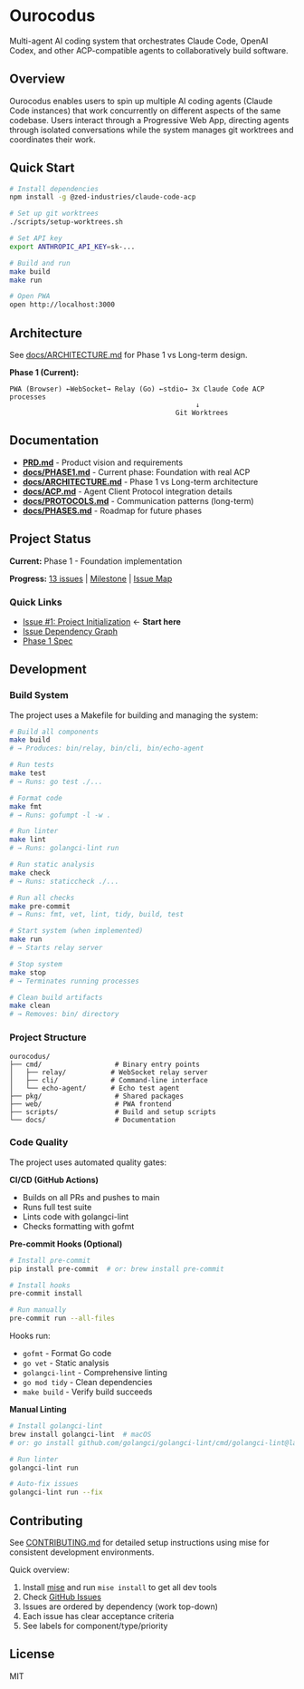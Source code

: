 # Ourocodus

Multi-agent AI coding system that orchestrates Claude Code, OpenAI Codex, and other ACP-compatible agents to collaboratively build software.

## Overview

Ourocodus enables users to spin up multiple AI coding agents (Claude Code instances) that work concurrently on different aspects of the same codebase. Users interact through a Progressive Web App, directing agents through isolated conversations while the system manages git worktrees and coordinates their work.

## Quick Start

```bash
# Install dependencies
npm install -g @zed-industries/claude-code-acp

# Set up git worktrees
./scripts/setup-worktrees.sh

# Set API key
export ANTHROPIC_API_KEY=sk-...

# Build and run
make build
make run

# Open PWA
open http://localhost:3000
```

## Architecture

See [docs/ARCHITECTURE.md](docs/ARCHITECTURE.md) for Phase 1 vs Long-term design.

**Phase 1 (Current):**
```
PWA (Browser) ←WebSocket→ Relay (Go) ←stdio→ 3x Claude Code ACP processes
                                              ↓
                                         Git Worktrees
```

## Documentation

- **[PRD.md](PRD.md)** - Product vision and requirements
- **[docs/PHASE1.md](docs/PHASE1.md)** - Current phase: Foundation with real ACP
- **[docs/ARCHITECTURE.md](docs/ARCHITECTURE.md)** - Phase 1 vs Long-term architecture
- **[docs/ACP.md](docs/ACP.md)** - Agent Client Protocol integration details
- **[docs/PROTOCOLS.md](docs/PROTOCOLS.md)** - Communication patterns (long-term)
- **[docs/PHASES.md](docs/PHASES.md)** - Roadmap for future phases

## Project Status

**Current:** Phase 1 - Foundation implementation

**Progress:** [13 issues](https://github.com/2389-research/ourocodus/issues) | [Milestone](https://github.com/2389-research/ourocodus/milestone/1) | [Issue Map](docs/ISSUES.md)

### Quick Links
- [Issue #1: Project Initialization](https://github.com/2389-research/ourocodus/issues/1) ← **Start here**
- [Issue Dependency Graph](docs/ISSUES.md)
- [Phase 1 Spec](docs/PHASE1.md)

## Development

### Build System

The project uses a Makefile for building and managing the system:

```bash
# Build all components
make build
# → Produces: bin/relay, bin/cli, bin/echo-agent

# Run tests
make test
# → Runs: go test ./...

# Format code
make fmt
# → Runs: gofumpt -l -w .

# Run linter
make lint
# → Runs: golangci-lint run

# Run static analysis
make check
# → Runs: staticcheck ./...

# Run all checks
make pre-commit
# → Runs: fmt, vet, lint, tidy, build, test

# Start system (when implemented)
make run
# → Starts relay server

# Stop system
make stop
# → Terminates running processes

# Clean build artifacts
make clean
# → Removes: bin/ directory
```

### Project Structure

```
ourocodus/
├── cmd/                  # Binary entry points
│   ├── relay/           # WebSocket relay server
│   ├── cli/             # Command-line interface
│   └── echo-agent/      # Echo test agent
├── pkg/                  # Shared packages
├── web/                  # PWA frontend
├── scripts/              # Build and setup scripts
└── docs/                 # Documentation
```

### Code Quality

The project uses automated quality gates:

**CI/CD (GitHub Actions)**
- Builds on all PRs and pushes to main
- Runs full test suite
- Lints code with golangci-lint
- Checks formatting with gofmt

**Pre-commit Hooks (Optional)**
```bash
# Install pre-commit
pip install pre-commit  # or: brew install pre-commit

# Install hooks
pre-commit install

# Run manually
pre-commit run --all-files
```

Hooks run:
- `gofmt` - Format Go code
- `go vet` - Static analysis
- `golangci-lint` - Comprehensive linting
- `go mod tidy` - Clean dependencies
- `make build` - Verify build succeeds

**Manual Linting**
```bash
# Install golangci-lint
brew install golangci-lint  # macOS
# or: go install github.com/golangci/golangci-lint/cmd/golangci-lint@latest

# Run linter
golangci-lint run

# Auto-fix issues
golangci-lint run --fix
```

## Contributing

See [CONTRIBUTING.md](CONTRIBUTING.md) for detailed setup instructions using mise for consistent development environments.

Quick overview:
1. Install [mise](https://mise.jdx.dev/) and run `mise install` to get all dev tools
2. Check [GitHub Issues](https://github.com/2389-research/ourocodus/issues)
3. Issues are ordered by dependency (work top-down)
4. Each issue has clear acceptance criteria
5. See labels for component/type/priority

## License

MIT
